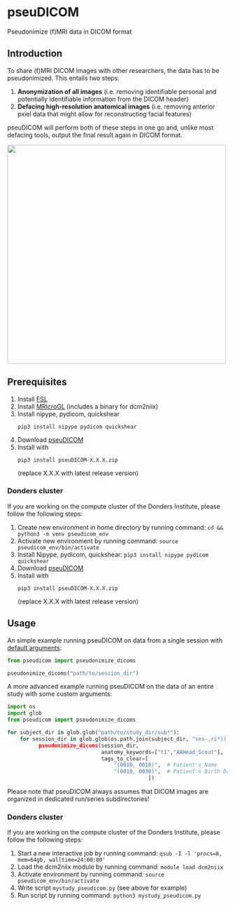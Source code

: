 # pseuDICOM
Pseudonimize (f)MRI data in DICOM format

## Introduction
To share (f)MRI DICOM images with other researchers, the data has to be pseudonimized.
This entails two steps:

1. **Anonymization of all images** (i.e. removing identifiable personal and potentially identifiable information from the DICOM header)
2. **Defacing high-resolution anatomical images** (i.e. removing anterior pxiel data that might allow for reconstructing facial features)

pseuDICOM will perform both of these steps in one go and, unlike most defacing tools, output the final result again in DICOM format.

<img src="https://user-images.githubusercontent.com/2971539/116867429-73a9eb00-ac0d-11eb-9374-5a96ce25bbd4.png" height="500">

## Prerequisites
1. Install [FSL](https://fsl.fmrib.ox.ac.uk/fsl/fslwiki/)
2. Install [MRIcroGL](https://www.nitrc.org/projects/mricrogl/) (includes a binary for dcm2niix)
3. Install nipype, pydicom, quickshear
   ```
   pip3 install nipype pydicom quickshear
   ```
4. Download [pseuDICOM](https://github.com/can-lab/pseuDICOM/master.zip)
5. Install with
   ```
   pip3 install pseuDICOM-X.X.X.zip
   ```
   (replace X.X.X with latest release version)

### Donders cluster
If you are working on the compute cluster of the Donders Institute, please follow the following steps:
1. Create new environment in home directory by running command: `cd && python3 -m venv pseudicom_env`
2. Activate new environment by running command: `source pseudicom_env/bin/activate`
3. Install Nipype, pydicom, quickshear: `pip3 install nipype pydicom quickshear`
4. Download [pseuDICOM](https://github.com/can-lab/pseuDICOM/master.zip)
5. Install with
   ```
   pip3 install pseuDICOM-X.X.X.zip
   ```
   (replace X.X.X with latest release version)

## Usage
An simple example running pseuDICOM on data from a single session with [default arguments](https://github.com/can-lab/pseuDICOM/blob/c803aa583bcf38c0725be68cdf8774d1de591b2f/pseudicom/_pseudicom.py#L18):
```python
from pseudicom import pseudonimize_dicoms

pseudonimize_dicoms("path/to/session_dir")
```

A more advanced example running pseuDICOM on the data of an entire study with some custom arguments:
```python
import os
import glob
from pseudicom import pseudonimize_dicoms

for subject_dir in glob.glob("path/to/study_dir/sub*"):
    for session_dir in glob.glob(os.path.join(subject_dir, "ses-,ri*)):
          pseudonimize_dicoms(session_dir,
                              anatomy_keywords=["t1","AAHead_Scout"],
                              tags_to_clear=[
                                  "(0010, 0010)",  # Patient's Name
                                  "(0010, 0030)",  # Patient's Birth Date
                                             ])
```

Please note that pseuDICOM always assumes that DICOM images are organized in dedicated run/series subdirectories!


### Donders cluster
If you are working on the compute cluster of the Donders Institute, please follow the following steps:
1. Start a new interactive job by running command: `qsub -I -l 'procs=8, mem=64gb, walltime=24:00:00'`
2. Load the dcm2niix module by running command: `module load dcm2niix`
3. Activate environment by running command: `source pseudicom_env/bin/activate`
4. Write script `mystudy_pseudicom.py` (see above for example)
6. Run script by running command: `python3 mystudy_pseudicom.py`
